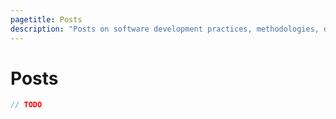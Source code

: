 ```yaml
---
pagetitle: Posts
description: "Posts on software development practices, methodologies, disciplines, professionalism and ethics"
---
```


# Posts

```js
// TODO
```
